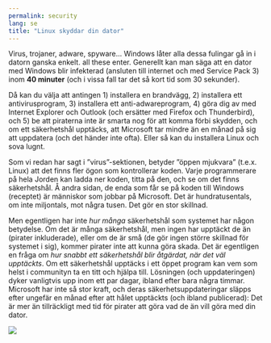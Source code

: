 ```yaml
---
permalink: security
lang: se
title: "Linux skyddar din dator"
---
```


Virus, trojaner, adware, spyware... Windows låter alla dessa fulingar gå in i datorn ganska enkelt. all these enter. Generellt kan man säga att en dator med Windows blir infekterad (ansluten till internet och med Service Pack 3) inom <b>40 minuter</b> (och i vissa fall tar det så kort tid som 30 sekunder).

Då kan du välja att antingen 1) installera en brandvägg, 2) installera ett antivirusprogram, 3) installera ett anti-adwareprogram, 4) göra dig av med Internet Explorer och Outlook (och ersätter med Firefox och Thunderbird), och 5) be att piraterna inte är smarta nog för att komma förbi skydden, och om ett säkerhetshål upptäcks, att Microsoft tar mindre än en månad på sig att uppdatera (och det händer inte ofta). Eller så kan du installera Linux och sova lugnt.

Som vi redan har sagt i ”virus”-sektionen, betyder ”öppen mjukvara” (t.e.x. Linux) att det finns fler ögon som kontrollerar koden. Varje programmerare på hela Jorden kan ladda ner koden, titta på den, och se om det finns säkerhetshål. Å andra sidan, de enda som får se på koden till Windows (receptet) är människor som jobbar på Microsoft. Det är hundratusentals, om inte miljontals, mot några tusen. Det gör en stor skillnad.

Men egentligen har inte <i>hur många</i> säkerhetshål som systemet har någon betydelse. Om det är många säkerhetshål, men ingen har upptäckt de än (pirater inkluderade), eller om de är små (de gör ingen större skillnad för systemet i sig), kommer pirater inte att kunna göra skada. Det är egentligen en fråga om <i>hur snabbt ett säkerhetshål blir åtgärdat, när det väl upptäckts</i>. Om ett säkerhetshål upptäcks i ett öppet program kan vem som helst i communityn ta en titt och hjälpa till. Lösningen (och uppdateringen) dyker vanligtvis upp inom ett par dagar, ibland efter bara några timmar. Microsoft har inte så stor kraft, och deras säkerhetsuppdateringar släpps efter ungefär en månad efter att hålet upptäckts (och ibland publicerad): Det är mer än tillräckligt med tid för pirater att göra vad de än vill göra med din dator.


<img src="Images/security_thumb.png" />




